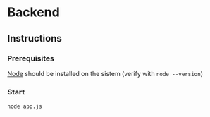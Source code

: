# Backend

## Instructions
### Prerequisites
[Node](https://nodejs.org/) should be installed on the sistem (verify with `node --version`)
### Start
`node app.js`
